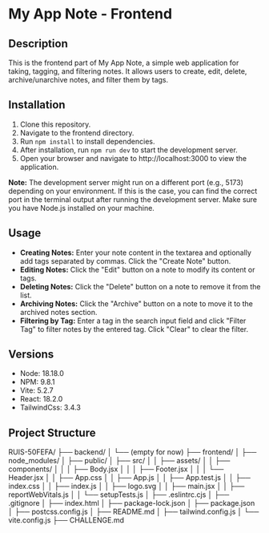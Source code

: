 # My App Note - Frontend

## Description
This is the frontend part of My App Note, a simple web application for taking, tagging, and filtering notes. It allows users to create, edit, delete, archive/unarchive notes, and filter them by tags.

## Installation
1. Clone this repository.
2. Navigate to the frontend directory.
3. Run `npm install` to install dependencies.
4. After installation, run `npm run dev` to start the development server.
5. Open your browser and navigate to http://localhost:3000 to view the application.

**Note:** The development server might run on a different port (e.g., 5173) depending on your environment. If this is the case, you can find the correct port in the terminal output after running the development server. Make sure you have Node.js installed on your machine.

## Usage
- **Creating Notes:** Enter your note content in the textarea and optionally add tags separated by commas. Click the "Create Note" button.
- **Editing Notes:** Click the "Edit" button on a note to modify its content or tags.
- **Deleting Notes:** Click the "Delete" button on a note to remove it from the list.
- **Archiving Notes:** Click the "Archive" button on a note to move it to the archived notes section.
- **Filtering by Tag:** Enter a tag in the search input field and click "Filter Tag" to filter notes by the entered tag. Click "Clear" to clear the filter.

## Versions
- Node: 18.18.0
- NPM: 9.8.1
- Vite: 5.2.7
- React: 18.2.0
- TailwindCss: 3.4.3

## Project Structure

RUIS-50FEFA/
├── backend/
│   └── (empty for now)
├── frontend/
│   ├── node_modules/
│   ├── public/
│   ├── src/
│   │   ├── assets/
│   │   ├── components/
│   │   │   ├── Body.jsx
│   │   │   ├── Footer.jsx
│   │   │   └── Header.jsx
│   │   ├── App.css
│   │   ├── App.js
│   │   ├── App.test.js
│   │   ├── index.css
│   │   ├── index.js
│   │   ├── logo.svg
│   │   ├── main.jsx
│   │   ├── reportWebVitals.js
│   │   └── setupTests.js
│   ├── .eslintrc.cjs
│   ├── .gitignore
│   ├── index.html
│   ├── package-lock.json
│   ├── package.json
│   ├── postcss.config.js
│   ├── README.md
│   ├── tailwind.config.js
│   └── vite.config.js
├── CHALLENGE.md
